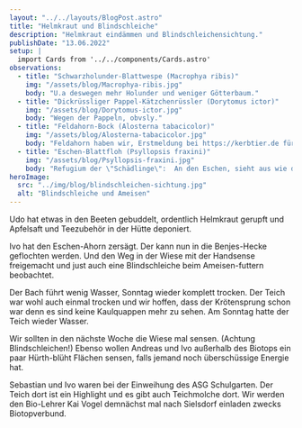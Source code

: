 ```yaml
---
layout: "../../layouts/BlogPost.astro"
title: "Helmkraut und Blindschleiche"
description: "Helmkraut eindämmen und Blindschleichensichtung."
publishDate: "13.06.2022"
setup: |
  import Cards from '../../components/Cards.astro'
observations:
  - title: "Schwarzholunder-Blattwespe (Macrophya ribis)"
    img: "/assets/blog/Macrophya-ribis.jpg"
    body: "U.a deswegen mehr Holunder und weniger Götterbaum."
  - title: "Dickrüssliger Pappel-Kätzchenrüssler (Dorytomus ictor)"
    img: "/assets/blog/Dorytomus-ictor.jpg"
    body: "Wegen der Pappeln, obvsly."
  - title: "Feldahorn-Bock (Alosterna tabacicolor)"
    img: "/assets/blog/Alosterna-tabacicolor.jpg"
    body: "Feldahorn haben wir, Erstmeldung bei https://kerbtier.de für MTB 5007 Köln 😎."
  - title: "Eschen-Blattfloh (Psyllopsis fraxini)"
    img: "/assets/blog/Psyllopsis-fraxini.jpg"
    body: "Refugium der \"Schädlinge\":  An den Eschen, sieht aus wie die Kräuselkrankheit."
heroImage:
  src: "../img/blog/blindschleichen-sichtung.jpg"
  alt: "Blindschleiche und Ameisen"
---
```


Udo hat etwas in den Beeten gebuddelt, ordentlich Helmkraut gerupft und Apfelsaft und Teezubehör in der Hütte deponiert.

Ivo hat den Eschen-Ahorn zersägt. Der kann nun in die Benjes-Hecke geflochten werden.
Und den Weg in der Wiese mit der Handsense freigemacht und just auch eine Blindschleiche beim Ameisen-futtern beobachtet.

Der Bach führt wenig Wasser, Sonntag wieder komplett trocken.
Der Teich war wohl auch einmal trocken und wir hoffen, dass der Krötensprung schon war denn es sind keine Kaulquappen mehr zu sehen.
Am Sonntag hatte der Teich wieder Wasser.

Wir sollten in den nächste Woche die Wiese mal sensen. (Achtung Blindschleichen!)
Ebenso wollen Andreas und Ivo außerhalb des Biotops ein paar Hürth-blüht Flächen sensen, falls jemand noch überschüssige Energie hat.

Sebastian und Ivo waren bei der Einweihung des ASG Schulgarten.
Der Teich dort ist ein Highlight und es gibt auch Teichmolche dort.
Wir werden den Bio-Lehrer Kai Vogel demnächst mal nach Sielsdorf einladen zwecks Biotopverbund.

<Cards observations={frontmatter.observations} />
